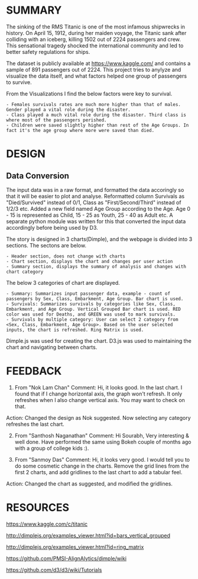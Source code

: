 SUMMARY
======================
The sinking of the RMS Titanic is one of the most infamous shipwrecks in history.  On April 15, 1912, during her maiden voyage, the Titanic sank after colliding with an iceberg, killing 1502 out of 2224 passengers and crew. This sensational tragedy shocked the international community and led to better safety regulations for ships.

The dataset is publicly available at https://www.kaggle.com/ and contains a sample of 891 passengers out of 2224. This project tries to anylyze and visualize the data itself, and what factors helped one group of passengers to survive.

From the Visualizations  I find the below factors were key to survival.

	- Females survivals rates are much more higher than that of males. Gender played a vital role during the disaster.
	- Class played a much vital role during the disaster. Third class is where most of the passengers perished.
	- Children were saved slightly higher than rest of the Age Groups. In fact it's the age group where more were saved than died. 


DESIGN
======================
Data Conversion
---------------
The input data was in a raw format, and formatted the data accoringly so that it will be easier to plot and analyse. Reformatted column Survivals as "Died/Survived" instead of 0/1, Class as "First/Second/Third" instead of 1/2/3 etc. Added a new field named Age Group according to the Age. Age 0 - 15 is represented as Child, 15 - 25 as Youth, 25 - 40 as Adult etc. 
A separate python module was written for this that converted the input data accordingly before being used by D3.


The story is designed in 3 charts(Dimple), and the webpage is divided into 3 sections. The sectons are below.

	- Header section, does not change with charts
	- Chart section, displays the chart and changes per user action
	- Summary section, displays the summary of analysis and changes with chart category

The below 3 categories of chart are displayed.

	- Summary: Summarizes input passenger data, example - count of passengers by Sex, Class, Embarkment, Age Group. Bar chart is used.
	- Survivals: Summarizes survivals by categories like Sex, Class, Embarkment, and Age Group. Vertical Grouped Bar chart is used. RED color was used for Deaths, and GREEN was used to mark survivals.
	- Survivals by multiple category: User can select 2 category from <Sex, Class, Embarkment, Age Group>. Based on the user selected inputs, the chart is refreshed. Ring Matrix is used.

Dimple.js was used for creating the chart. D3.js was used to maintaining the chart and navigating between charts.


FEEDBACK
======================
1. From "Nok Lam Chan"
Comment: Hi, it looks good. In the last chart. I found that if I change horizontal axis, the graph won't refresh. It only refreshes when I also change vertical axis. You may want to check on that.

Action: Changed the design as Nok suggested. Now selecting any category refreshes the last chart.

2. From "Santhosh Naganathan"
Comment: Hi Sourabh,
Very interesting & well done. Have performed the same using Bokeh couple of months ago with a group of college kids :). 

3. From "Sanmoy Das"
Comment: Hi, it looks very good. I would tell you to do some cosmetic change in the charts. Remove the grid lines from the first 2 charts, and add gridlines to the last chart to add a tabular feel.

Action: Changed the chart as suggested, and modified the gridlines.


RESOURCES
======================
https://www.kaggle.com/c/titanic

http://dimplejs.org/examples_viewer.html?id=bars_vertical_grouped

http://dimplejs.org/examples_viewer.html?id=ring_matrix

https://github.com/PMSI-AlignAlytics/dimple/wiki

https://github.com/d3/d3/wiki/Tutorials
